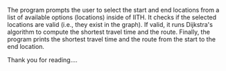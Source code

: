 The program prompts the user to select the start and end locations from a list of available options (locations) inside of IITH.
It checks if the selected locations are valid (i.e., they exist in the graph).
If valid, it runs Dijkstra's algorithm to compute the shortest travel time and the route.
Finally, the program prints the shortest travel time and the route from the start to the end location.
 
Thank you for reading....
